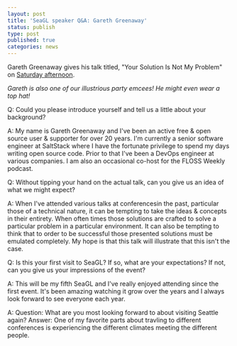 ```yaml
---
layout: post
title: 'SeaGL speaker Q&A: Gareth Greenaway'
status: publish
type: post
published: true
categories: news
---
```


Gareth Greenaway gives his talk titled, "Your Solution Is Not My Problem" on [Saturday afternoon](https://osem.seagl.org/conferences/seagl2017/program/proposals/353).

<i>Gareth is also one of our illustrious party emcees! He might even wear a top hat!</i>

Q: Could you please introduce yourself and tell us a little about your background?
     
A: My name is Gareth Greenaway and I've been an active free & open source user & supporter for over 20 years.   I'm currently a senior software engineer at SaltStack where I have the fortunate privilege to spend my days writing open source code.  Prior to that I've been a DevOps engineer at various companies. I am also an occasional co-host for the FLOSS Weekly podcast.

Q: Without tipping your hand on the actual talk, can you give us an idea of what we might expect?
     
A: When I've attended various talks at conferencesin the past, particular those of a technical nature, it can be tempting to take the ideas & concepts in their entirety.  When often times those solutions are crafted to solve a particular problem in a particular environment.  It can also be tempting to think that to order to be successful those presented solutions must be emulated completely.  My hope is that this talk will illustrate that this isn't the case.
     
Q: Is this your first visit to SeaGL? If so, what are your expectations? If not, can you give us your impressions of the event?
     
A: This will be my fifth SeaGL and I've really enjoyed attending since the first event.  It's been amazing watching it grow over the years and I always look forward to see everyone each year. 

A: Question: What are you most looking forward to about visiting Seattle again?  Answer: One of my favorite parts about travling to different conferences is experiencing the different climates meeting the different people. 




